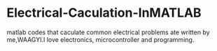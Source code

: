 # Electrical-Caculation-InMATLAB
matlab codes that caculate common electrical problems ate written by me,WAAGYI.I love electronics, microcontroller and programming.

